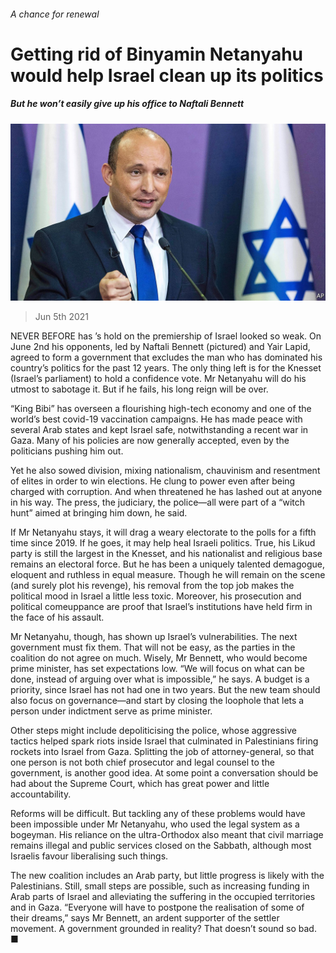 ###### A chance for renewal

# Getting rid of Binyamin Netanyahu would help Israel clean up its politics 

##### But he won’t easily give up his office to Naftali Bennett 

![image](images/20210605_LDP001_0.jpg) 

> Jun 5th 2021 

NEVER BEFORE has ’s hold on the premiership of Israel looked so weak. On June 2nd his opponents, led by Naftali Bennett (pictured) and Yair Lapid, agreed to form a government that excludes the man who has dominated his country’s politics for the past 12 years. The only thing left is for the Knesset (Israel’s parliament) to hold a confidence vote. Mr Netanyahu will do his utmost to sabotage it. But if he fails, his long reign will be over.

“King Bibi” has overseen a flourishing high-tech economy and one of the world’s best covid-19 vaccination campaigns. He has made peace with several Arab states and kept Israel safe, notwithstanding a recent war in Gaza. Many of his policies are now generally accepted, even by the politicians pushing him out.


Yet he also sowed division, mixing nationalism, chauvinism and resentment of elites in order to win elections. He clung to power even after being charged with corruption. And when threatened he has lashed out at anyone in his way. The press, the judiciary, the police—all were part of a “witch hunt” aimed at bringing him down, he said.

If Mr Netanyahu stays, it will drag a weary electorate to the polls for a fifth time since 2019. If he goes, it may help heal Israeli politics. True, his Likud party is still the largest in the Knesset, and his nationalist and religious base remains an electoral force. But he has been a uniquely talented demagogue, eloquent and ruthless in equal measure. Though he will remain on the scene (and surely plot his revenge), his removal from the top job makes the political mood in Israel a little less toxic. Moreover, his prosecution and political comeuppance are proof that Israel’s institutions have held firm in the face of his assault.

Mr Netanyahu, though, has shown up Israel’s vulnerabilities. The next government must fix them. That will not be easy, as the parties in the coalition do not agree on much. Wisely, Mr Bennett, who would become prime minister, has set expectations low. “We will focus on what can be done, instead of arguing over what is impossible,” he says. A budget is a priority, since Israel has not had one in two years. But the new team should also focus on governance—and start by closing the loophole that lets a person under indictment serve as prime minister.

Other steps might include depoliticising the police, whose aggressive tactics helped spark riots inside Israel that culminated in Palestinians firing rockets into Israel from Gaza. Splitting the job of attorney-general, so that one person is not both chief prosecutor and legal counsel to the government, is another good idea. At some point a conversation should be had about the Supreme Court, which has great power and little accountability.

Reforms will be difficult. But tackling any of these problems would have been impossible under Mr Netanyahu, who used the legal system as a bogeyman. His reliance on the ultra-Orthodox also meant that civil marriage remains illegal and public services closed on the Sabbath, although most Israelis favour liberalising such things.

The new coalition includes an Arab party, but little progress is likely with the Palestinians. Still, small steps are possible, such as increasing funding in Arab parts of Israel and alleviating the suffering in the occupied territories and in Gaza. “Everyone will have to postpone the realisation of some of their dreams,” says Mr Bennett, an ardent supporter of the settler movement. A government grounded in reality? That doesn’t sound so bad. ■

